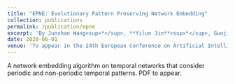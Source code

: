 ```yaml
---
title: "EPNE: Evolutionary Pattern Preserving Network Embedding"
collection: publications
permalink: /publication/epne
excerpt: 'By Junshan Wang<sup>*</sup>, **Yilun Jin**<sup>*</sup>, Guojie Song and Xiaojun Ma'
date: 2020-06-01
venue: 'To appear in the 24th European Conference on Artificial Intelligence (ECAI)'
---
```

A network embedding algorithm on temporal networks that consider periodic and non-periodic temporal patterns. PDF to appear. 
